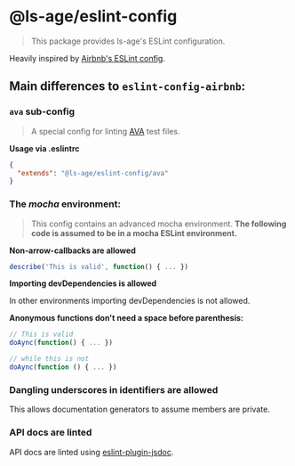 # @ls-age/eslint-config

> This package provides ls-age's ESLint configuration.

Heavily inspired by [Airbnb's ESLint config](https://github.com/airbnb/javascript).

## Main differences to `eslint-config-airbnb`:

### `ava` sub-config

> A special config for linting [AVA](https://github.com/avajs/ava) test files.

**Usage via .eslintrc**

```json
{
  "extends": "@ls-age/eslint-config/ava"
}
```

### The *mocha* environment:

> This config contains an advanced mocha environment.
> **The following code is assumed to be in a mocha ESLint environment.**

**Non-arrow-callbacks are allowed**

```javascript
describe('This is valid', function() { ... })
```

**Importing devDependencies is allowed**

In other environments importing devDependencies is not allowed.

**Anonymous functions don't need a space before parenthesis:**

```javascript
// This is valid
doAync(function() { ... })

// while this is not
doAync(function () { ... })
```

### Dangling underscores in identifiers are allowed

This allows documentation generators to assume members are private.

### API docs are linted

API docs are linted using [eslint-plugin-jsdoc](https://github.com/LukasHechenberger/eslint-plugin-jsdoc).
